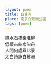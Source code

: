 ```yaml
---
layout: poem
title: 白鷺洲
place: 南京白鷺洲公園
tags: [poem]
---
```


綠水石橋秦淮柳    
低樓古曲水泊舟    
人間何處尋此景    
太白詩詠白鷺洲   
